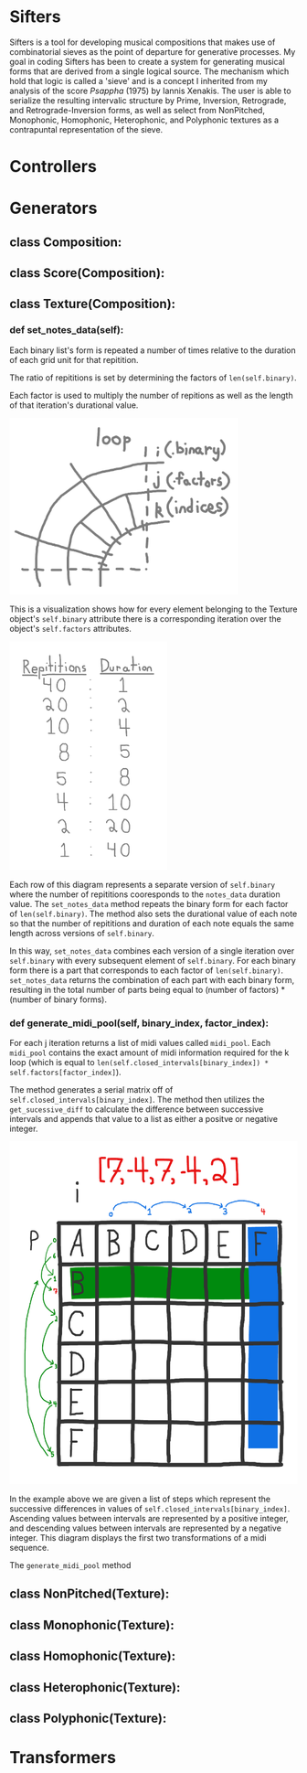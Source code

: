 # Sifters
Sifters is a tool for developing musical compositions that makes use of combinatorial sieves as the point of departure for generative processes. My goal in coding Sifters has been to create a system for generating musical forms that are derived from a single logical source. The mechanism which hold that logic is called a 'sieve' and is a concept I inherited from my analysis of the score <i>Psappha</i> (1975) by Iannis Xenakis. The user is able to serialize the resulting intervalic structure by Prime, Inversion, Retrograde, and Retrograde-Inversion forms, as well as select from NonPitched, Monophonic, Homophonic, Heterophonic, and Polyphonic textures as a contrapuntal representation of the sieve.
# Controllers
# Generators
## class Composition:
## class Score(Composition):
## class Texture(Composition):
### def set_notes_data(self):
Each binary list's form is repeated a number of times relative
to the duration of each grid unit for that repitition.

The ratio of repititions is set by determining the factors of ```len(self.binary)```.

Each factor is used to multiply the number of repitions as well as the length of that iteration's durational value.

<img src="./images/example1.png" alt="set_notes_data loop" width="400">

This is a visualization shows how for every element belonging to the Texture object's ```self.binary``` attribute there is a corresponding iteration over the object's ```self.factors``` attributes.

<img src="./images/example2.png" alt="set_notes_data loop" height="400">

Each row of this diagram represents a separate version of ```self.binary``` where the number of repititions cooresponds to the ``notes_data`` duration value. The ```set_notes_data``` method repeats the binary form for each factor of ```len(self.binary)```. The method also sets the durational value of each note so that the number of repititions and duration of each note equals the same length across versions of ```self.binary```.

In this way, ```set_notes_data``` combines each version of a single iteration over ```self.binary``` with every subsequent element of ```self.binary```. For each binary form there is a part that corresponds to each factor of ```len(self.binary)```. ```set_notes_data``` returns the combination of each part with each binary form, resulting in the total number of parts being equal to (number of factors) * (number of binary forms).

### def generate_midi_pool(self, binary_index, factor_index):
For each j iteration returns a list of midi values called ```midi_pool```. Each ```midi_pool``` contains the exact amount of midi information required for the k loop (which is equal to ```len(self.closed_intervals[binary_index]) * self.factors[factor_index]```).

The method generates a serial matrix off of ```self.closed_intervals[binary_index]```. The method then utilizes the ```get_sucessive_diff``` to calculate the difference between successive intervals and appends that value to a list as either a positve or negative integer.

<img src="./images/example3.png" alt="set_notes_data loop" height="600">

In the example above we are given a list of steps which represent the successive differences in values of ```self.closed_intervals[binary_index]```. Ascending values between intervals are represented by a positive integer, and descending values between intervals are represented by a negative integer. This diagram displays the first two transformations of a midi sequence.

The ```generate_midi_pool``` method 
## class NonPitched(Texture):
## class Monophonic(Texture):
## class Homophonic(Texture):
## class Heterophonic(Texture):
## class Polyphonic(Texture):
# Transformers